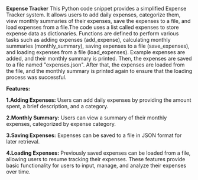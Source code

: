 **Expense Tracker**
This Python code snippet provides a simplified Expense Tracker system. It allows users to add daily expenses, categorize them, view monthly summaries of their expenses, save the expenses to a file, and load expenses from a file.The code uses a list called expenses to store expense data as dictionaries. Functions are defined to perform various tasks such as adding expenses (add_expense), calculating monthly summaries (monthly_summary), saving expenses to a file (save_expenses), and loading expenses from a file (load_expenses).
Example expenses are added, and their monthly summary is printed. Then, the expenses are saved to a file named "expenses.json". After that, the expenses are loaded from the file, and the monthly summary is printed again to ensure that the loading process was successful.

**Features:**

**1.Adding Expenses:** Users can add daily expenses by providing the amount spent, a brief description, and a category.

**2.Monthly Summary:** Users can view a summary of their monthly expenses, categorized by expense category.

**3.Saving Expenses:** Expenses can be saved to a file in JSON format for later retrieval.

**4.Loading Expenses:** Previously saved expenses can be loaded from a file, allowing users to resume tracking their expenses.
These features provide basic functionality for users to input, manage, and analyze their expenses over time.





